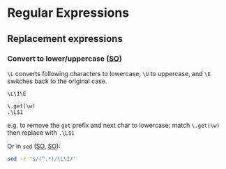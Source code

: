 # Regular Expressions

## Replacement expressions

### Convert to lower/uppercase ([SO](http://stackoverflow.com/a/21313098/125246))

`\L` converts following characters to lowercase, `\U` to uppercase, and `\E` switches back to the original case.
```regexp
\L\1\E

\.get(\w)
.\L$1
```

e.g. to remove the `get` prefix and next char to lowercase: match `\.get(\w)` then replace with `.\L$1`

Or in `sed` ([SO](http://stackoverflow.com/a/1159389/125246), [SO](http://stackoverflow.com/a/870498/125246)):

```bash
sed -r 's/(^.*)/\L\1/'
```